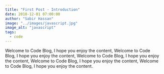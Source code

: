 ```yaml
---
title: "First Post - Introduction"
date: 2018-12-01 07:00:00
author: "Sabir Hassan"
image: "../images/javascript.jpg"
image_alt: "javascript"
tags:
  - code
---
```


Welcome to Code Blog, I hope you enjoy the content, Welcome to Code Blog, I hope you enjoy the content, Welcome to Code Blog, I hope you enjoy the content, Welcome to Code Blog, I hope you enjoy the content, Welcome to Code Blog, I hope you enjoy the content.
